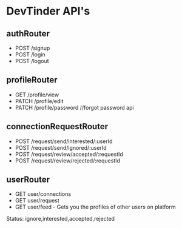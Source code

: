 # DevTinder API's

## authRouter
- POST /signup
- POST /login
- POST /logout

## profileRouter
- GET /profile/view
- PATCH /profile/edit
- PATCH /profile/password       //forgot password api

## connectionRequestRouter
- POST /request/send/interested/:userId
- POST /request/send/ignored/:userId
- POST /request/review/accepted/:requestId
- POST /request/review/rejected/:requestId

## userRouter
- GET user/connections
- GET user/request
- GET user/feed - Gets you the profiles of other users on platform

Status: ignore,interested,accepted,rejected
